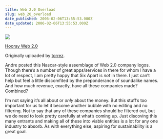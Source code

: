 ```yaml
---
title: Web 2.0 Overload
slug: web_20_overload
date_published: 2006-02-06T13:55:53.000Z
date_updated: 2006-02-06T13:55:53.000Z
---
```


[![](http://static.flickr.com/19/95124293_0948376d7f_m.jpg)](http://www.flickr.com/photos/torrez/95124293/ "photo sharing")  
  
[Hooray Web 2.0](http://www.flickr.com/photos/torrez/95124293/)  

Originally uploaded by [torrez](http://www.flickr.com/people/torrez/).

Andre posted this Nascar-style assemblage of Web 2.0 company logos. Though there’s a number of great apps/services in there for whom I have a lot of respect, I am pretty happy that Six Apart is *not* in there. I just can’t help but feel a little discomfited by the preponderance of soundalike names. And how much revenue, exactly, have all these companies made? Combined?

I’m not saying it’s all about or *only* about the money. But this stuff’s too important for us to let it become another bubble with no editing and no filtering. Not to say that any of these companies should be filtered out, but we do need to look pretty carefully at what’s coming up. Just discoving this many entrants and making all of these into viable entities is a lot for any one industry to absorb. As with everything else, aspiring for sustainability is a great goal.
